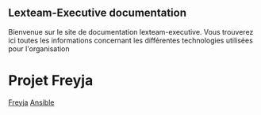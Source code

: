 ## Lexteam-Executive documentation
Bienvenue sur le site de documentation lexteam-executive.
Vous trouverez ici toutes les informations concernant les différentes technologies utilisées pour l'organisation

# Projet Freyja
[Freyja](freyja/tech/freyja.md)
[Ansible](freyja/tech/ansible.md)
